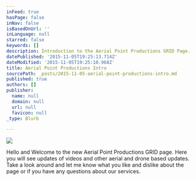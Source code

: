```yaml
---
inFeed: true
hasPage: false
inNav: false
isBasedOnUrl: ''
inLanguage: null
starred: false
keywords: []
description: Introduction to the Aerial Point Productions GRID Page.
datePublished: '2015-11-05T19:25:13.714Z'
dateModified: '2015-11-05T19:25:10.968Z'
title: Aerial Point Productions Intro
sourcePath: _posts/2015-11-05-aerial-point-productions-intro.md
published: true
authors: []
publisher:
  name: null
  domain: null
  url: null
  favicon: null
_type: Blurb

---
```

![](https://the-grid-user-content.s3-us-west-2.amazonaws.com/b0ea4e3b-a464-42de-9c95-001e23524a06.jpg)

Hello and Welcome to the new Aerial Point Productions GRID page. Here you will see updates of videos and other aerial and drone based updates. Take a look around and let me know what you like and dislike about the page or if you have any questions about our services.